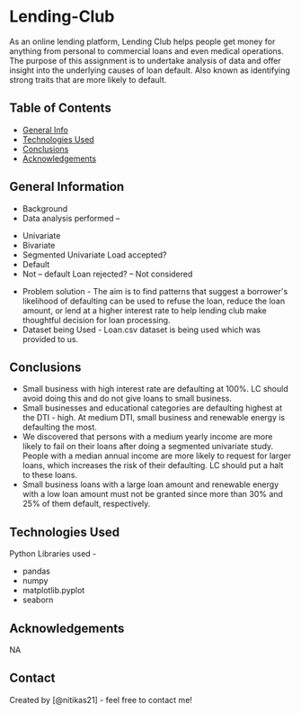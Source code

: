 # Lending-Club
As an online lending platform, Lending Club helps people get money for anything from personal to commercial loans and even medical operations.
The purpose of this assignment is to undertake analysis of data and offer insight into the underlying causes of loan default. Also known as identifying strong traits that are more likely to default.


## Table of Contents
* [General Info](#general-information)
* [Technologies Used](#technologies-used)
* [Conclusions](#conclusions)
* [Acknowledgements](#acknowledgements)


## General Information
- Background
- Data analysis performed –
* Univariate
* Bivariate
* Segmented Univariate
Load accepted? 
* Default
* Not – default
Loan rejected? – Not considered
- Problem solution  - The aim is to find patterns that suggest a borrower's likelihood of defaulting can be used to refuse the loan, reduce the loan amount, or lend at a higher interest rate to help lending club make thoughtful decision for loan processing. 
- Dataset being Used - Loan.csv dataset is being used which was provided to us.

## Conclusions
- Small business with high interest rate are defaulting at 100%. LC should avoid doing this and do not give loans to small business.
- Small businesses and educational categories are defaulting highest at the DTI - high. At medium DTI, small business and renewable energy is defaulting the most.
- We discovered that persons with a medium yearly income are more likely to fail on their loans after doing a segmented univariate study. People with a median annual income are more likely to request for larger loans, which increases the risk of their defaulting. LC should put a halt to these loans.
- Small business loans with a large loan amount and renewable energy with a low loan amount must not be granted since more than 30% and 25% of them default, respectively. 



## Technologies Used
Python Libraries used -
* pandas 
* numpy 
* matplotlib.pyplot
* seaborn

## Acknowledgements
NA


## Contact
Created by [@nitikas21] - feel free to contact me!

